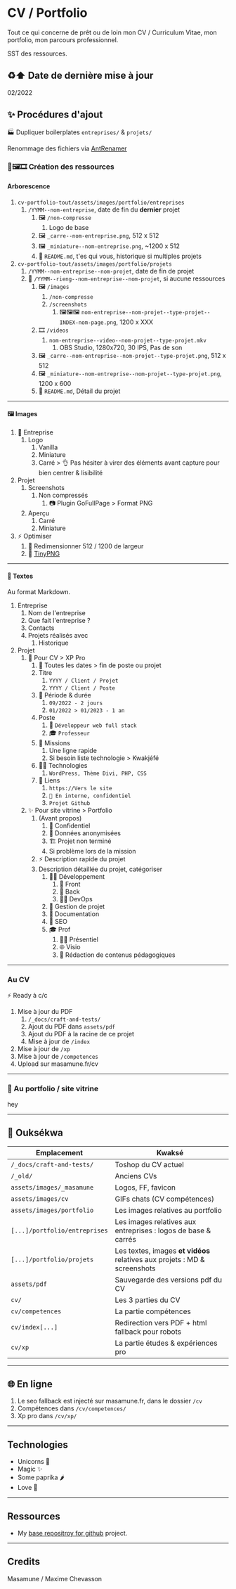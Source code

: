 # CV / Portfolio

Tout ce qui concerne de prêt ou de loin mon CV / Curriculum Vitae, mon portfolio, mon parcours professionnel.

SST des ressources.

## ♻️⬆️ Date de dernière mise à jour

02/2022

## ✨ Procédures d'ajout

🏭 Dupliquer boilerplates `entreprises/` & `projets/`

Renommage des fichiers via [AntRenamer](https://antp.be/software/renamer/fr)

### 💬🖼️🎞️ Création des ressources

#### Arborescence

1. `cv-portfolio-tout/assets/images/portfolio/entreprises`
   1. `/YYMM--nom-entreprise`, date de fin du **dernier** projet
      1. 🖼️ `/non-compresse`
         1. Logo de base
      2. 🖼️ `_carre--nom-entreprise.png`, 512 x 512
      3. 🖼️ `_miniature--nom-entreprise.png`, ~1200 x 512
      4. 📝 `README.md`, t'es qui vous, historique si multiples projets
2. `cv-portfolio-tout/assets/images/portfolio/projets`
   1. `/YYMM--nom-entreprise--nom-projet`, date de fin de projet
   2. 👥 `/YYMM--rieng--nom-entreprise--nom-projet`, si aucune ressources
      1. 🖼️ `/images`
         1. `/non-compresse`
         2. `/screenshots`
            1. 🖼️🖼️🖼️ `nom-entreprise--nom-projet--type-projet--INDEX-nom-page.png`, 1200 x XXX
      2. 🎞️ `/videos`
         1. `nom-entreprise--video--nom-projet--type-projet.mkv`
            1. OBS Studio, 1280x720, 30 IPS, Pas de son
      3. 🖼️ `_carre--nom-entreprise--nom-projet--type-projet.png`, 512 x 512
      4. 🖼️ `_miniature--nom-entreprise--nom-projet--type-projet.png`, 1200 x 600
      5. 📝 `README.md`, Détail du projet

---

#### 🖼️ Images

1. 👔 Entreprise
   1. Logo
      1. Vanilla
      2. Miniature
      3. Carré > 👌 Pas hésiter à virer des éléments avant capture pour bien centrer & lisibilité
2. Projet
   1. Screenshots
      1. Non compressés
         1. 📷 Plugin GoFullPage > Format PNG
   2. Aperçu
      1. Carré
      2. Miniature
3. ⚡️ Optimiser
   1. 📏 Redimensionner 512 / 1200 de largeur
   2. 🤏 [TinyPNG](https://tinypng.com/)

---

#### 💬 Textes

Au format Markdown.

1. Entreprise
   1. Nom de l'entreprise
   2. Que fait l'entreprise ?
   3. Contacts
   4. Projets réalisés avec
      1. Historique
2. Projet
   1. 🧠 Pour CV > XP Pro
      1. 📝 Toutes les dates > fin de poste ou projet
      2. Titre
         1. `YYYY / Client / Projet`
         2. `YYYY / Client / Poste`
      3. 📅 Période & durée
         1. `09/2022 - 2 jours`
         2. `01/2022 > 01/2023 - 1 an`
      4. Poste
         1. 💼 `Développeur web full stack`
         2. 🎓 `Professeur`
      5. 🎯 Missions
         1. Une ligne rapide
         2. Si besoin liste technologie > Kwakjéfé
      6. 👨‍💻 Technologies
         1. `WordPress, Thème Divi, PHP, CSS`
      7. 🔗 Liens
         1. `https://Vers le site`
         2. `🙈 En interne, confidentiel`
         3. `Projet Github`
   2. ✨ Pour site vitrine > Portfolio
      1. (Avant propos)
         1. 🙈 Confidentiel
         2. 👥 Données anonymisées
         3. 🏗️ Projet non terminé
         4. Si problème lors de la mission
      2. ⚡️ Description rapide du projet
      3. Description détaillée du projet, catégoriser
         1. 👨‍💻 Développement
            1. 🎨 Front
            2. 💾 Back
            3. 🐳🤖 DevOps
         2. 👷 Gestion de projet
         3. 📝 Documentation
         4. 💬 SEO
         5. 🎓 Prof
            1. 🙋‍♂️ Présentiel
            2. 🌐 Visio
            3. 📝 Rédaction de contenus pédagogiques

---

### Au CV

⚡️ Ready à c/c

1. Mise à jour du PDF
   1. `/_docs/craft-and-tests/`
   2. Ajout du PDF dans `assets/pdf`
   3. Ajout du PDF à la racine de  ce projet
   4. Mise à jour de `/index`
2. Mise à jour de `/xp`
3. Mise à jour de `/competences`
4. Upload sur masamune.fr/cv

---

### 🌱 Au portfolio / site vitrine

hey

---

## 📂 Ouksékwa

| Emplacement                    | Kwaksé                                                                       |
|                             ---|                                                                           ---|
| `/_docs/craft-and-tests/`      | Toshop du CV actuel                                                          |
| `/_old/`                       | Anciens CVs                                                                  |
| `assets/images/_masamune`      | Logos, FF, favicon                                                           |
| `assets/images/cv`             | GIFs chats (CV compétences)                                                  |
| `assets/images/portfolio`      | Les images relatives au portfolio                                            |
| `[...]/portfolio/entreprises`  | Les images relatives aux entreprises : logos de base & carrés                |
| `[...]/portfolio/projets`      | Les textes, images **et vidéos** relatives aux projets : MD & screenshots    |
| `assets/pdf`                   | Sauvegarde des versions pdf du CV                                            |
| `cv/`                          | Les 3 parties du CV                                                          |
| `cv/competences`               | La partie compétences                                                        |
| `cv/index[...]`                | Redirection vers PDF + html fallback pour robots                             |
| `cv/xp`                        | La partie études & expériences pro                                           |

---

## 🌐 En ligne

1. Le seo fallback est injecté sur masamune.fr, dans le dossier `/cv`
2. Compétences dans `/cv/competences/`
3. Xp pro dans `/cv/xp/`

---

## Technologies

- Unicorns 🦄
- Magic ✨
- Some paprika 🌶️
- Love 💖

---

## Ressources

- My [base repositroy for github](https://github.com/youpiwaza/base-repository-github) project.

---

## Credits

Masamune / Maxime Chevasson
